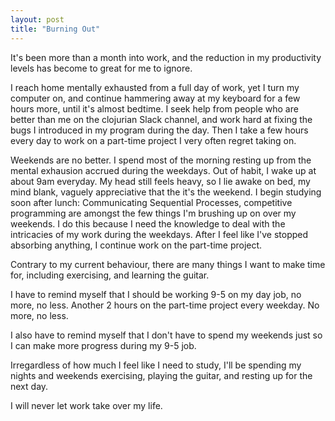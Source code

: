 ```yaml
---
layout: post
title: "Burning Out"
---
```

It's been more than a month into work, and the reduction in my productivity levels has become to great for me to ignore.

I reach home mentally exhausted from a full day of work, yet I turn my computer on, and continue hammering away at my keyboard for a few hours more, until it's almost bedtime. I seek help from people who are better than me on the clojurian Slack channel, and work hard at fixing the bugs I introduced in my program during the day. Then I take a few hours every day to work on a part-time project I very often regret taking on.

Weekends are no better. I spend most of the morning resting up from the mental exhausion accrued during the weekdays. Out of habit, I wake up at about 9am everyday. My head still feels heavy, so I lie awake on bed, my mind blank, vaguely appreciative that the it's the weekend. I begin studying soon after lunch: Communicating Sequential Processes, competitive programming are amongst the few things I'm brushing up on over my weekends. I do this because I need the knowledge to deal with the intricacies of my work during the weekdays. After I feel like I've stopped absorbing anything, I continue work on the part-time project.

Contrary to my current behaviour, there are many things I want to make time for, including exercising, and learning the guitar.

I have to remind myself that I should be working 9-5 on my day job, no more, no less. Another 2 hours on the part-time project every weekday. No more, no less.

I also have to remind myself that I don't have to spend my weekends just so I can make more progress during my 9-5 job.

Irregardless of how much I feel like I need to study, I'll be spending my nights and weekends exercising, playing the guitar, and resting up for the next day.

I will never let work take over my life.

